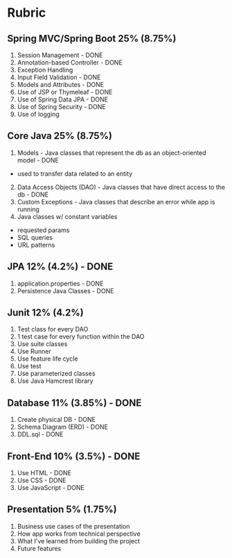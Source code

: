 # Rubric
## Spring MVC/Spring Boot 25% (8.75%)
1. Session Management - DONE
2. Annotation-based Controller - DONE
3. Exception Handling
4. Input Field Validation - DONE  
5. Models and Attributes - DONE  
6. Use of JSP or Thymeleaf - DONE
7. Use of Spring Data JPA - DONE
8. Use of Spring Security - DONE
9. Use of logging  

## Core Java 25% (8.75%)
1. Models - Java classes that represent the db as an object-oriented model - DONE
  - used to transfer data related to an entity  
2. Data Access Objects (DAO) - Java classes that have direct access to the db - DONE
3. Custom Exceptions - Java classes that describe an error while app is running
4. Java classes w/ constant variables
  - requested params
  - SQL queries
  - URL patterns

## JPA 12% (4.2%) - DONE
1. application.properties - DONE
2. Persistence Java Classes - DONE

## Junit 12% (4.2%)
1. Test class for every DAO
2. 1 test case for every function within the DAO
3. Use suite classes
4. Use Runner
5. Use feature life cycle
6. Use test
7. Use parameterized classes
8. Use Java Hamcrest library

## Database 11% (3.85%) - DONE
1. Create physical DB - DONE
2. Schema Diagram (ERD) - DONE
3. DDL.sql - DONE  

## Front-End 10% (3.5%) - DONE
1. Use HTML - DONE
2. Use CSS - DONE
3. Use JavaScript - DONE  

## Presentation 5% (1.75%)
1. Business use cases of the presentation
2. How app works from technical perspective
3. What I've learned from building the project
4. Future features
